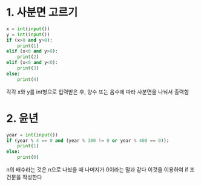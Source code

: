 # 1. 사분면 고르기
```python
x = int(input())
y = int(input())
if (x>0 and y>0):
	print(1)
elif (x<0 and y>0):
	print(2)
elif (x<0 and y<0):
	print(3)
else:
	print(4)
```
각각 x와 y를 int형으로 입력받은 후, 양수 또는 음수에 따라 사분면을 나눠서 출력함

# 2. 윤년
```python
year = int(input())
if (year % 4 == 0 and (year % 100 != 0 or year % 400 == 0)):
	print(1)
else:
	print(0)
```
n의 배수라는 것은 n으로 나눴을 때 나머지가 0이라는 말과 같다
이것을 이용하여 if 조건문을 작성한다
